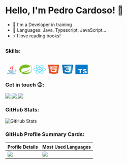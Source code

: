 # Hello, I'm Pedro Cardoso! 👋

- 🔭 I'm a Developer in training
- 🌱 Languages: Java, Typescript, JavaScript...
- ⚡ I love reading books!

### Skills:

<div style="display: inline_block"><br>
  <img align="center" alt="Java" height="30" width="40" src="https://raw.githubusercontent.com/devicons/devicon/master/icons/java/java-original.svg">
  <img align="center" alt="Spring Boot" height="30" width="40" src="https://raw.githubusercontent.com/devicons/devicon/master/icons/spring/spring-original.svg">
  <img align="center" alt="React" height="30" width="40" src="https://raw.githubusercontent.com/devicons/devicon/master/icons/react/react-original.svg">
  <img align="center" alt="HTML5" height="30" width="40" src="https://raw.githubusercontent.com/devicons/devicon/master/icons/html5/html5-original.svg">
  <img align="center" alt="CSS3" height="30" width="40" src="https://raw.githubusercontent.com/devicons/devicon/master/icons/css3/css3-original.svg">
   <img align="center" alt="TypeScript" height="30" width="40" src="https://raw.githubusercontent.com/devicons/devicon/master/icons/typescript/typescript-original.svg">

  
</div>

### Get in touch 😉:

<div> 
  <a href="https://www.instagram.com/pedrocrd_/?next=%2F" target="_blank">
    <img src="https://img.shields.io/badge/-Instagram-%23E4405F?style=for-the-badge&logo=instagram&logoColor=white" target="_blank">
  </a> 
  <a href="mailto:www.pedrolucascardoso@gmail.com">
    <img src="https://img.shields.io/badge/-Gmail-%23333?style=for-the-badge&logo=gmail&logoColor=white" target="_blank">
  </a>
  <a href="https://www.linkedin.com/in/pedro-lucas-cardoso-0036b5262/" target="_blank">
    <img src="https://img.shields.io/badge/-LinkedIn-%230077B5?style=for-the-badge&logo=linkedin&logoColor=white" target="_blank">
  </a> 
</div>

### GitHub Stats:

![GitHub Stats](https://github-readme-stats.vercel.app/api?username=PedroCardoso2&show_icons=true&theme=dark)

### GitHub Profile Summary Cards:

| Profile Details | Most Used Languages |
| --- | --- |
| ![](http://github-profile-summary-cards.vercel.app/api/cards/profile-details?username=PedroCardoso2&theme=apprentice) | ![](http://github-profile-summary-cards.vercel.app/api/cards/most-commit-language?username=PedroCardoso2&theme=apprentice) |
